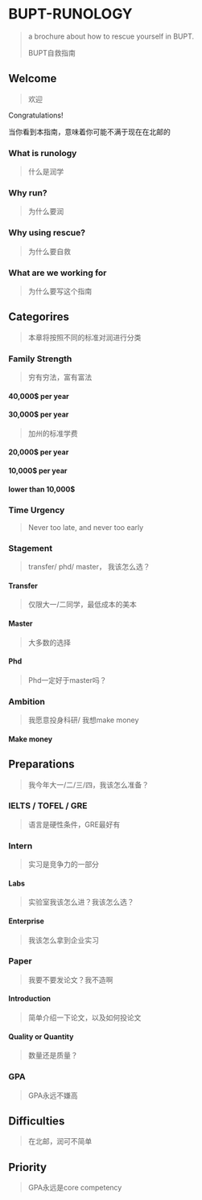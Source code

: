 # BUPT-RUNOLOGY

>  a brochure about how to rescue yourself in BUPT.
>
> BUPT自救指南

## Welcome

> 欢迎

Congratulations!

当你看到本指南，意味着你可能不满于现在在北邮的



### What is runology

> 什么是润学



### Why run?

> 为什么要润



### Why using rescue?

> 为什么要自救



### What are we working for

> 为什么要写这个指南



## Categorires

> 本章将按照不同的标准对润进行分类



### Family Strength

> 穷有穷法，富有富法

#### 40,000$ per year

#### 30,000$ per year

> 加州的标准学费

#### 20,000$ per year

#### 10,000$ per year

#### lower than 10,000$

### Time Urgency

> Never too late, and never too early

### Stagement

> transfer/ phd/ master， 我该怎么选？

#### Transfer

> 仅限大一/二同学，最低成本的美本

#### Master

> 大多数的选择

#### Phd

> Phd一定好于master吗？

### Ambition 

> 我愿意投身科研/ 我想make money

#### Make money

## Preparations

> 我今年大一/二/三/四，我该怎么准备？

### IELTS / TOFEL / GRE

> 语言是硬性条件，GRE最好有

### Intern

> 实习是竞争力的一部分

#### Labs

> 实验室我该怎么进？我该怎么选？

#### Enterprise 

> 我该怎么拿到企业实习

### Paper

> 我要不要发论文？我不造啊

#### Introduction

> 简单介绍一下论文，以及如何投论文

#### Quality or Quantity

> 数量还是质量？

### GPA

> GPA永远不嫌高

## Difficulties

> 在北邮，润可不简单



## Priority 

> GPA永远是core competency









